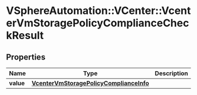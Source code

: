 # VSphereAutomation::VCenter::VcenterVmStoragePolicyComplianceCheckResult

## Properties
Name | Type | Description | Notes
------------ | ------------- | ------------- | -------------
**value** | [**VcenterVmStoragePolicyComplianceInfo**](VcenterVmStoragePolicyComplianceInfo.md) |  | 


